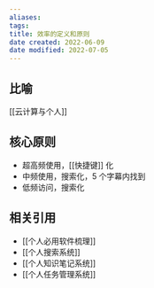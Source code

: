 ```yaml
---
aliases: 
tags:  
title: 效率的定义和原则
date created: 2022-06-09
date modified: 2022-07-05
---
```


## 比喻

[[云计算与个人]]

## 核心原则

- 超高频使用，[[快捷键]] 化
- 中频使用，搜索化，5 个字幕内找到
- 低频访问，搜索化

## 相关引用

- [[个人必用软件梳理]]
- [[个人搜索系统]]
- [[个人知识笔记系统]]
- [[个人任务管理系统]]
